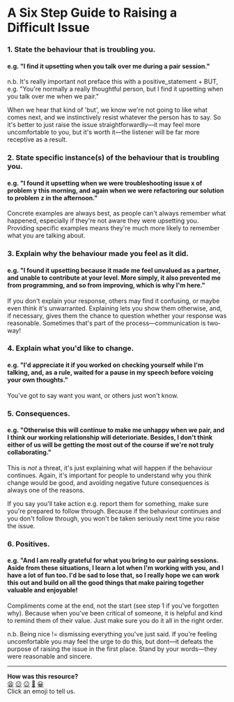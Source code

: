 # A Six Step Guide to Raising a Difficult Issue

### 1. State the behaviour that is troubling you.
#### e.g. "I find it upsetting when you talk over me during a pair session."
n.b. It's really important not preface this with a positive_statement + BUT, e.g. "You're normally a really thoughtful person, but I find it upsetting when you talk over me when we pair."

When we hear that kind of 'but', we know we're not going to like what comes next, and we instinctively resist whatever the person has to say. So it's better to just raise the issue straightforwardly—it may feel more uncomfortable to you, but it's worth it—the listener will be far more receptive as a result.

### 2. State specific instance(s) of the behaviour that is troubling you.
#### e.g. "I found it upsetting when we were troubleshooting issue x of problem y this morning, and again when we were refactoring our solution to problem z in the afternoon."
Concrete examples are always best, as people can't always remember what happened, especially if they're not aware they were upsetting you. Providing specific examples means they're much more likely to remember what you are talking about.

### 3. Explain why the behaviour made you feel as it did.
#### e.g. "I found it upsetting because it made me feel unvalued as a partner, and unable to contribute at your level. More simply, it also prevented me from programming, and so from improving, which is why I'm here."
If you don't explain your response, others may find it confusing, or maybe even think it's unwarranted. Explaining lets you show them otherwise, and, if necessary, gives them the chance to question whether your response was reasonable. Sometimes that's part of the process—communication is two-way!

### 4. Explain what you'd like to change.
#### e.g. "I'd appreciate it if you worked on checking yourself while I'm talking, and, as a rule, waited for a pause in my speech before voicing your own thoughts."
You've got to say want you want, or others just won't know.

### 5. Consequences.
#### e.g. "Otherwise this will continue to make me unhappy when we pair, and I think our working relationship will deterioriate. Besides, I don't think either of us will be getting the most out of the course if we're not truly collaborating."
This is _not_ a threat, it's just explaining what will happen if the behaviour continues. Again, it's important for people to understand why you think change would be good, and avoiding negative future consequences is always one of the reasons.

If you say you'll take action e.g. report them for something, make sure you're prepared to follow through. Because if the behaviour continues and you don't follow through, you won't be taken seriously next time you raise the issue.

### 6. Positives.
#### e.g. "And I am really grateful for what you bring to our pairing sessions. Aside from these situations, I learn a lot when I'm working with you, and I have a lot of fun too. I'd be sad to lose that, so I really hope we can work this out and build on all the good things that make pairing together valuable and enjoyable!
Compliments come at the end, not the start (see step 1 if you've forgotten why). Because when you've been critical of someone, it is helpful and kind to remind them of their value. Just make sure you do it all in the right order. 

n.b. Being nice != dismissing everything you've just said. If you're feeling uncomfortable you may feel the urge to do this, but dont—it defeats the purpose of raising the issue in the first place. Stand by your words—they were reasonable and sincere.

<!-- BEGIN GENERATED SECTION DO NOT EDIT -->

---

**How was this resource?**  
[😫](https://airtable.com/shrUJ3t7KLMqVRFKR?prefill_Repository=course&prefill_File=pills/assertive_communication.md&prefill_Sentiment=😫) [😕](https://airtable.com/shrUJ3t7KLMqVRFKR?prefill_Repository=course&prefill_File=pills/assertive_communication.md&prefill_Sentiment=😕) [😐](https://airtable.com/shrUJ3t7KLMqVRFKR?prefill_Repository=course&prefill_File=pills/assertive_communication.md&prefill_Sentiment=😐) [🙂](https://airtable.com/shrUJ3t7KLMqVRFKR?prefill_Repository=course&prefill_File=pills/assertive_communication.md&prefill_Sentiment=🙂) [😀](https://airtable.com/shrUJ3t7KLMqVRFKR?prefill_Repository=course&prefill_File=pills/assertive_communication.md&prefill_Sentiment=😀)  
Click an emoji to tell us.

<!-- END GENERATED SECTION DO NOT EDIT -->
